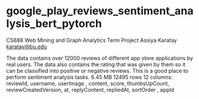 # google_play_reviews_sentiment_analysis_bert_pytorch

CS688 Web Mining and Graph Analytics 
Term Project 
Assiya Karatay karatay@bu.edu 

The data contains over 12000 reviews of different app store applications by real users. The data also contains the rating that was given by them so it can be classified into positive or negative reviews. This is a good place to perform sentiment analysis tasks.
6.45 MB
12495 rows
12 columns: reviewId, username, userImage , content, score, thumbsUpCount,  reviewCreatedVersion, at, replyContent, repliedAt, sortOrder , appId
